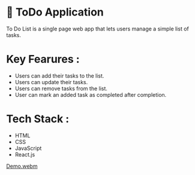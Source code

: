 # 📖 ToDo Application

To Do List is a single page web app that lets users manage a simple list of tasks. 

# Key Fearures :

- Users can add their tasks to the list.
- Users can update their tasks.
- Users can remove tasks from the list.
- User can mark an added task as completed after completion.

# Tech Stack :

- HTML
- CSS
- JavaScript
- React.js


[Demo.webm](https://user-images.githubusercontent.com/47891452/215340746-8c7b993a-6b86-43b8-ac29-079c28df9ec1.webm)

